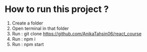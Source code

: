 # How to run this project ?

1) Create a folder
2) Open terminal in that folder
3) Run : git clone https://github.com/AnikaTahsin06/react_course
4) Run : npm i
5) Run : npm start
